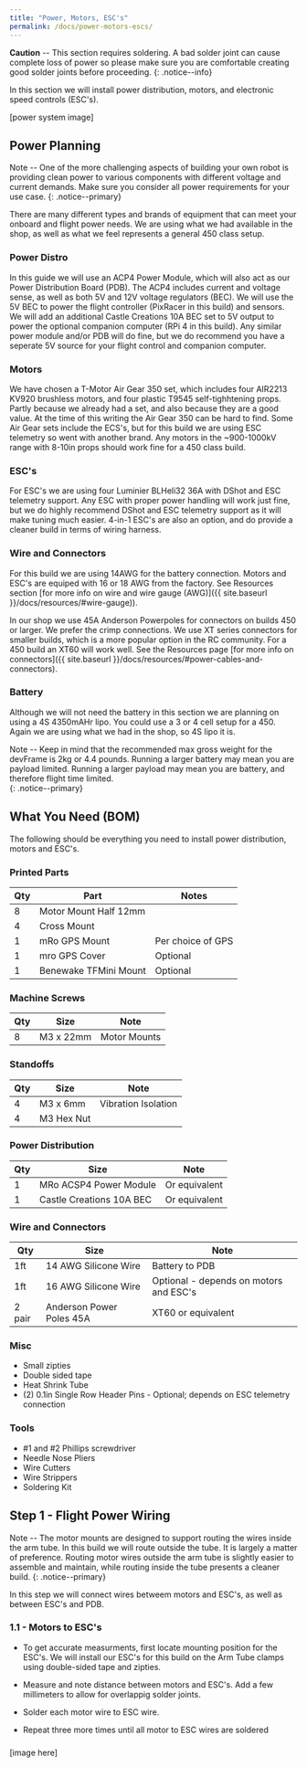 ```yaml
---
title: "Power, Motors, ESC's"
permalink: /docs/power-motors-escs/
---
```


**Caution** -- This section requires soldering.  A bad solder joint can cause complete loss of power so please make sure you are comfortable creating good solder joints before proceeding.
{: .notice--info}

In this section we will install power distribution, motors, and electronic speed controls (ESC's). 

[power system image]

## Power Planning

Note -- One of the more challenging aspects of building your own robot is providing clean power to various components with different voltage and current demands.  Make sure you consider all power requirements for your use case.
{: .notice--primary}

There are many different types and brands of equipment that can meet your onboard and flight power needs.  We are using what we had available in the shop, as well as what we feel represents a general 450 class setup.  

### Power Distro

In this guide we will use an ACP4 Power Module, which will also act as our Power Distribution Board (PDB).  The ACP4 includes current and voltage sense, as well as both 5V and 12V voltage regulators (BEC).  We will use the 5V BEC to power the flight controller (PixRacer in this build) and sensors.  We will add an additional Castle Creations 10A BEC set to 5V output to power the optional companion computer (RPi 4 in this build).  Any similar power module and/or PDB will do fine, but we do recommend you have a seperate 5V source for your flight control and companion computer.  

### Motors

We have chosen a T-Motor Air Gear 350 set, which includes four AIR2213 KV920 brushless motors, and four plastic T9545 self-tighhtening props.  Partly because we already had a set, and also because they are a good value.  At the time of this writing the Air Gear 350 can be hard to find.  Some Air Gear sets include the ECS's, but for this build we are using ESC telemetry so went with another brand.  Any motors in the ~900-1000kV range with 8-10in props should work fine for a 450 class build.

### ESC's

For ESC's we are using four Luminier BLHeli32 36A with DShot and ESC telemetry support.  Any ESC with proper power handling will work just fine, but we do highly recommend DShot and ESC telemetry support as it will make tuning much easier.  4-in-1 ESC's are also an option, and do provide a cleaner build in terms of wiring harness.

### Wire and Connectors

For this build we are using 14AWG for the battery connection.  Motors and ESC's are equiped with 16 or 18 AWG from the factory.  See Resources section [for more info on wire and wire gauge (AWG)]({{ site.baseurl }}/docs/resources/#wire-gauge)). 

In our shop we use 45A Anderson Powerpoles for connectors on builds 450 or larger.  We prefer the crimp connections.  We use XT series connectors for smaller builds, which is a more popular option in the RC community.  For a 450 build an XT60 will work well.  See the Resources page [for more info on connectors]({{ site.baseurl }}/docs/resources/#power-cables-and-connectors).

### Battery

Although we will not need the battery in this section we are planning on using a 4S 4350mAHr lipo.  You could use a 3 or 4 cell setup for a 450.  Again we are using what we had in the shop, so 4S lipo it is.  

Note -- Keep in mind that the recommended max gross weight for the devFrame is 2kg or 4.4 pounds.  Running a larger battery may mean you are payload limited.  Running a larger payload may mean you are battery, and therefore flight time limited.  
{: .notice--primary}


## What You Need (BOM)
The following should be everything you need to install power distribution, motors and ESC's.

### Printed Parts

Qty | Part | Notes 
---|---|---
8 | Motor Mount Half 12mm | 
4 | Cross Mount | 
1 | mRo GPS Mount | Per choice of GPS 
1 | mro GPS Cover | Optional 
1 | Benewake TFMini Mount | Optional 

### Machine Screws 

Qty | Size | Note
--- | --- | ---
8 | M3 x 22mm  |  Motor Mounts

### Standoffs

Qty | Size | Note
--- | --- | ---
4 | M3 x 6mm  |  Vibration Isolation 
4 | M3 Hex Nut | 

### Power Distribution

Qty | Size | Note
--- | --- | ---
1 | MRo ACSP4 Power Module |  Or equivalent 
1 | Castle Creations 10A BEC | Or equivalent


### Wire and Connectors

Qty | Size | Note
--- | --- | ---
1ft | 14 AWG Silicone Wire | Battery to PDB
1ft | 16 AWG Silicone Wire | Optional - depends on motors and ESC's 
2 pair | Anderson Power Poles 45A | XT60 or equivalent 

### Misc
- Small zipties
- Double sided tape
- Heat Shrink Tube
- (2) 0.1in Single Row Header Pins - Optional; depends on ESC telemetry connection

### Tools
- #1 and #2 Phillips screwdriver
- Needle Nose Pliers
- Wire Cutters
- Wire Strippers
- Soldering Kit

## Step 1 - Flight Power Wiring

Note -- The motor mounts are designed to support routing the wires inside the arm tube.  In this build we will route outside the tube.  It is largely a matter of preference.  Routing motor wires outside the arm tube is slightly easier to assemble and maintain, while routing inside the tube presents a cleaner build.
{: .notice--primary}

In this step we will connect wires betweem motors and ESC's, as well as between ESC's and PDB.

### 1.1 - Motors to ESC's
- To get accurate measurments, first locate mounting position for the ESC's. We will install our ESC's for this build on the Arm Tube clamps using double-sided tape and zipties.  




- Measure and note distance between motors and ESC's.  Add a few millimeters to allow for overlappig solder joints.
- Solder each motor wire to ESC wire.
- Repeat three more times until all motor to ESC wires are soldered   


### 

[image here]

### 



